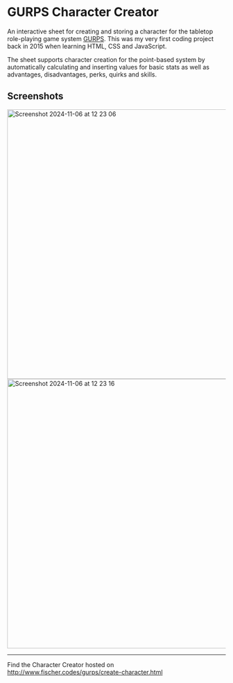 # GURPS Character Creator

An interactive sheet for creating and storing a character for the tabletop role-playing game system [GURPS](https://en.wikipedia.org/wiki/GURPS). This was my very first coding project back in 2015 when learning HTML, CSS and JavaScript.

The sheet supports character creation for the point-based system by automatically calculating and inserting values for basic stats as well as advantages, disadvantages, perks, quirks and skills.

## Screenshots

<img width="620" alt="Screenshot 2024-11-06 at 12 23 06" src="https://github.com/user-attachments/assets/8fa44906-d6d0-4b46-9016-f4edd8ceec8d">

<img width="620" alt="Screenshot 2024-11-06 at 12 23 16" src="https://github.com/user-attachments/assets/b2a2b2c7-b2c1-42c2-b0c7-a36b13e8872a">

___

Find the Character Creator hosted on http://www.fischer.codes/gurps/create-character.html
